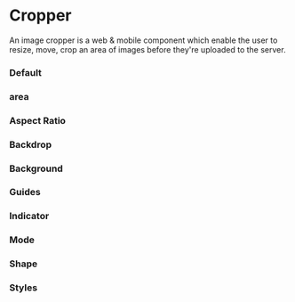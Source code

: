 # Cropper
An image cropper is a web & mobile component which enable the user to resize, move, crop 
an area of images before they're uploaded to the server.

<Playground />

<Usage />

<Api />

<Examples />

### Default
<Example value="default" />

### area
<Example value="area" />

### Aspect Ratio
<Example value="aspect-ratio" />

### Backdrop
<Example value="backdrop" />

### Background
<Example value="background" />

### Guides
<Example value="guides" />

### Indicator
<Example value="indicator" />

### Mode
<Example value="mode" />

### Shape
<Example value="shape" />

### Styles
<Example value="styles" />